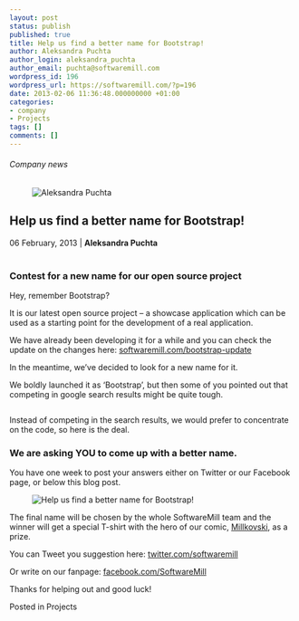 ```yaml
---
layout: post
status: publish
published: true
title: Help us find a better name for Bootstrap!
author: Aleksandra Puchta
author_login: aleksandra_puchta
author_email: puchta@softwaremill.com
wordpress_id: 196
wordpress_url: https://softwaremill.com/?p=196
date: 2013-02-06 11:36:48.000000000 +01:00
categories:
- company
- Projects
tags: []
comments: []
---
```


<h6>Company news</h6>
<div class="post-header clearfix">
<figure><div class="image"><img src="https://softwaremill.com/wp-content/uploads/2013/04/puchta.jpg" alt="Aleksandra Puchta"></div></figure><div class="title">
<h2 class="font-dark-blue font-normal">Help us find a better name for Bootstrap!</h2>06 February, 2013 | <b>Aleksandra Puchta</b><br><br>
</div>
</div>
<div class="post-rows">
<div class="text">
<h3>Contest for a new name for our open source project</h3>
<p>Hey, remember Bootstrap?</p>
<p>It is our latest open source project – a showcase application which can be used as a starting point for the development of a real application.</p>
<p>We have already been developing it for a while and you can check the update on the changes here: <a href="http://softwaremill.pl/bootstrap-development-report-iteration-7">softwaremill.com/bootstrap-update</a></p>
<p>In the meantime, we’ve decided to look for a new name for it.</p>
<p>We boldly launched it as ‘Bootstrap’, but then some of you pointed out that competing in google search results might be quite tough.</p>
<p><img title="SML_Bootstrap_feedback" alt="" src="http://softwaremill.pl/wp-content/uploads/2013/02/SML_Bootstrap_feedback.png"></p>
<p>Instead of competing in the search results, we would prefer to concentrate on the code, so here is the deal.</p>
<h3>We are asking YOU to come up with a better name.</h3>
<p>You have one week to post your answers either on Twitter or our Facebook page, or below this blog post.</p>
</div>
<figure><img src="https://softwaremill.com/wp-content/uploads/2013/03/Millkovski_by_SoftwareMill.jpg" alt="Help us find a better name for Bootstrap!"></figure><div class="text">
<p>The final name will be chosen by the whole SoftwareMill team and the winner will get a special T-shirt with the hero of our comic, <a href="http://softwaremill.pl/the-first-comic-by-softwaremill">Millkovski</a>, as a prize.</p>
<p>You can Tweet you suggestion here: <a href="https://twitter.com/softwaremill">twitter.com/softwaremill</a></p>
<p>Or write on our fanpage: <a href="https://www.facebook.com/SoftwareMill">facebook.com/SoftwareMill</a></p>
<p>Thanks for helping out and good luck!</p>
</div>
</div>
<div class="post-footer">Posted in Projects</div>
